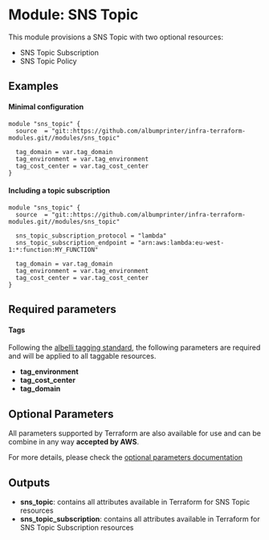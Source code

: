 # Module: SNS Topic

This module provisions a SNS Topic with two optional resources:

* SNS Topic Subscription
* SNS Topic Policy

## Examples 

#### Minimal configuration
```
module "sns_topic" {
  source  = "git::https://github.com/albumprinter/infra-terraform-modules.git//modules/sns_topic"

  tag_domain = var.tag_domain
  tag_environment = var.tag_environment
  tag_cost_center = var.tag_cost_center
}
```

#### Including a topic subscription
```
module "sns_topic" {
  source  = "git::https://github.com/albumprinter/infra-terraform-modules.git//modules/sns_topic"

  sns_topic_subscription_protocol = "lambda"
  sns_topic_subscription_endpoint = "arn:aws:lambda:eu-west-1:*:function:MY_FUNCTION"

  tag_domain = var.tag_domain
  tag_environment = var.tag_environment
  tag_cost_center = var.tag_cost_center
}
```

## Required parameters

#### Tags
Following the [albelli tagging standard](https://wiki.albelli.net/wiki/Albelli_AWS_Tagging_standards), the following parameters are required and will be applied to all taggable resources.

* **tag_environment**
* **tag_cost_center**
* **tag_domain**

## Optional Parameters

All parameters supported by Terraform are also available for use and can be combine in any way **accepted by AWS**.

For more details, please check the [optional parameters documentation](docs/optional_parameters.md)

## Outputs

* **sns_topic**: contains all attributes available in Terraform for SNS Topic resources
* **sns_topic_subscription**: contains all attributes available in Terraform for SNS Topic Subscription resources